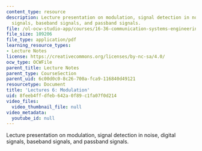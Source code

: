 ```yaml
---
content_type: resource
description: Lecture presentation on modulation, signal detection in noise, digital
  signals, baseband signals, and passband signals.
file: /ol-ocw-studio-app/courses/16-36-communication-systems-engineering-spring-2009/8feeb4ffdfeb642a0f89c1fa07f0d214_MIT16_36s09_lec06.pdf
file_size: 109206
file_type: application/pdf
learning_resource_types:
- Lecture Notes
license: https://creativecommons.org/licenses/by-nc-sa/4.0/
ocw_type: OCWFile
parent_title: Lecture Notes
parent_type: CourseSection
parent_uid: 6c00d0c0-8c26-700a-fca9-116840d49121
resourcetype: Document
title: 'Lectures 6: Modulation'
uid: 8feeb4ff-dfeb-642a-0f89-c1fa07f0d214
video_files:
  video_thumbnail_file: null
video_metadata:
  youtube_id: null
---
```

Lecture presentation on modulation, signal detection in noise, digital signals, baseband signals, and passband signals.